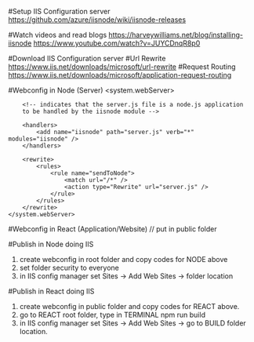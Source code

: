 #Setup IIS Configuration server
https://github.com/azure/iisnode/wiki/iisnode-releases

#Watch videos and read blogs
https://harveywilliams.net/blog/installing-iisnode
https://www.youtube.com/watch?v=JUYCDnqR8p0

#Download IIS Configuration server
#Url Rewrite
https://www.iis.net/downloads/microsoft/url-rewrite
#Request Routing
https://www.iis.net/downloads/microsoft/application-request-routing

#Webconfig in Node (Server)
<configuration>
<system.webServer>

        <!-- indicates that the server.js file is a node.js application
        to be handled by the iisnode module -->

        <handlers>
            <add name="iisnode" path="server.js" verb="*" modules="iisnode" />
        </handlers>

        <rewrite>
            <rules>
                <rule name="sendToNode">
                    <match url="/*" />
                    <action type="Rewrite" url="server.js" />
                </rule>
            </rules>
        </rewrite>
    </system.webServer>

</configuration>

#Webconfig in React (Application/Website) // put in public folder

<?xml version="1.0" encoding="UTF-8"?>
<configuration>
  <system.webServer>
    <rewrite>
      <rules>
        <rule name="Static Assets" stopProcessing="true">
          <match url="([\S]+[.](html|htm|svg|js|css|png|gif|jpg|jpeg))" />
          <action type="Rewrite" url="/{R:1}"/>
        </rule>
        <rule name="ReactRouter Routes" stopProcessing="true">
          <match url=".*" />
          <conditions logicalGrouping="MatchAll">
            <add input="{REQUEST_FILENAME}" matchType="IsFile" negate="true" />
            <add input="{REQUEST_FILENAME}" matchType="IsDirectory" negate="true" />
          </conditions>
          <action type="Rewrite" url="/index.html" />
        </rule>
      </rules>
    </rewrite>
  </system.webServer>
</configuration>

#Publish in Node doing IIS

1. create webconfig in root folder and copy codes for NODE above
2. set folder security to everyone
3. in IIS config manager set Sites -> Add Web Sites -> folder location

#Publish in React doing IIS

1. create webconfig in public folder and copy codes for REACT above.
2. go to REACT root folder, type in TERMINAL npm run build
3. in IIS config manager set Sites -> Add Web Sites -> go to BUILD folder location.
